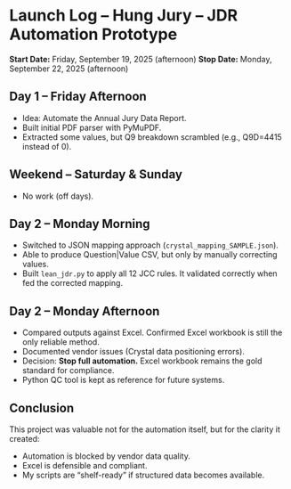 # Launch Log – Hung Jury – JDR Automation Prototype

**Start Date:** Friday, September 19, 2025 (afternoon)
**Stop Date:** Monday, September 22, 2025 (afternoon)

## Day 1 – Friday Afternoon
- Idea: Automate the Annual Jury Data Report.
- Built initial PDF parser with PyMuPDF.
- Extracted some values, but Q9 breakdown scrambled (e.g., Q9D=4415 instead of 0).

## Weekend – Saturday & Sunday
- No work (off days).

## Day 2 – Monday Morning
- Switched to JSON mapping approach (`crystal_mapping_SAMPLE.json`).
- Able to produce Question|Value CSV, but only by manually correcting values.
- Built `lean_jdr.py` to apply all 12 JCC rules. It validated correctly when fed the corrected mapping.

## Day 2 – Monday Afternoon
- Compared outputs against Excel. Confirmed Excel workbook is still the only reliable method.
- Documented vendor issues (Crystal data positioning errors).
- Decision: **Stop full automation.** Excel workbook remains the gold standard for compliance.
- Python QC tool is kept as reference for future systems.

## Conclusion
This project was valuable not for the automation itself, but for the clarity it created:
- Automation is blocked by vendor data quality.
- Excel is defensible and compliant.
- My scripts are “shelf-ready” if structured data becomes available.
